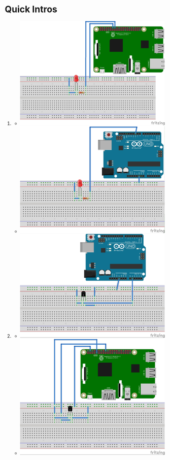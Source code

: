 # Quick Intros 

1. 
    - ![Led On Raspberry Pi](RPI/Led_bb.jpg)
    - ![Led on Arduino Uno](Arduino/Led_Arduino_bb.jpg)

 
2. 
    - ![LM35 Config Arduino](Arduino/Arduino_LM35_bb.jpg)
    - ![LM35 COnfig Raspberry Pi](RPI/RPI_LM35_bb.jpg)